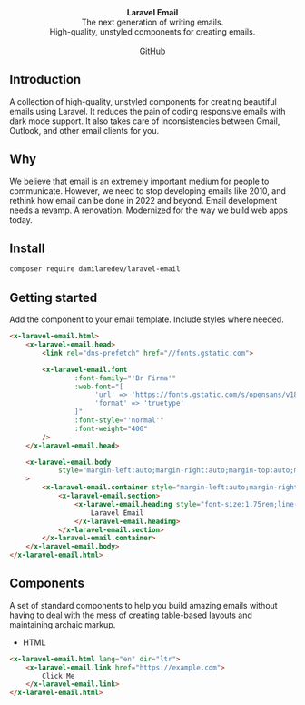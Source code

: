 <div align="center"><strong>Laravel Email</strong></div>
<div align="center">The next generation of writing emails.<br />High-quality, unstyled components for creating emails.</div>

<br />
<div align="center">
<a href="https://github.com/dammy001/laravel-email">GitHub</a>
</div>

## Introduction

A collection of high-quality, unstyled components for creating beautiful emails using Laravel.
It reduces the pain of coding responsive emails with dark mode support. It also takes care of inconsistencies between Gmail, Outlook, and other email clients for you.

## Why

We believe that email is an extremely important medium for people to communicate. However, we need to stop developing emails like 2010, and rethink how email can be done in 2022 and beyond. Email development needs a revamp. A renovation. Modernized for the way we build web apps today.

## Install
```bash
composer require damilaredev/laravel-email
```

## Getting started

Add the component to your email template. Include styles where needed.

```html
<x-laravel-email.html>
    <x-laravel-email.head>
        <link rel="dns-prefetch" href="//fonts.gstatic.com">

        <x-laravel-email.font
                :font-family="'Br Firma'"
                :web-font="[
                     'url' => 'https://fonts.gstatic.com/s/opensans/v18/mem8YaGs126MiZpBA-UFVZ0e.ttf',
                     'format' => 'truetype'
                ]"
                :font-style="'normal'"
                :font-weight="400"
        />
    </x-laravel-email.head>

    <x-laravel-email.body
            style="margin-left:auto;margin-right:auto;margin-top:auto;margin-bottom:auto;background-color:rgba(255, 255, 255, 1);font-family:Open Sans, ui-sans-serif, system-ui, -apple-system,Segoe UI,Roboto,Helvetica Neue,Arial,Noto Sans,Ubuntu,sans-serif"
    >
        <x-laravel-email.container style="margin-left:auto;margin-right:auto; max-width:50em;margin:10px auto;">
            <x-laravel-email.section>
                <x-laravel-email.heading style="font-size:1.75rem;line-height:43.99px;font-weight:700;text-align:left; color: rgba(80, 85, 94, 1);">
                    Laravel Email
                </x-laravel-email.heading>
            </x-laravel-email.section>
        </x-laravel-email.container>
    </x-laravel-email.body>
</x-laravel-email.html>
```

## Components

A set of standard components to help you build amazing emails without having to deal with the mess of creating table-based layouts and maintaining archaic markup.

- HTML
```html
<x-laravel-email.html lang="en" dir="ltr">
    <x-laravel-email.link href="https://example.com">
        Click Me
    </x-laravel-email.link>
</x-laravel-email.html>
```

